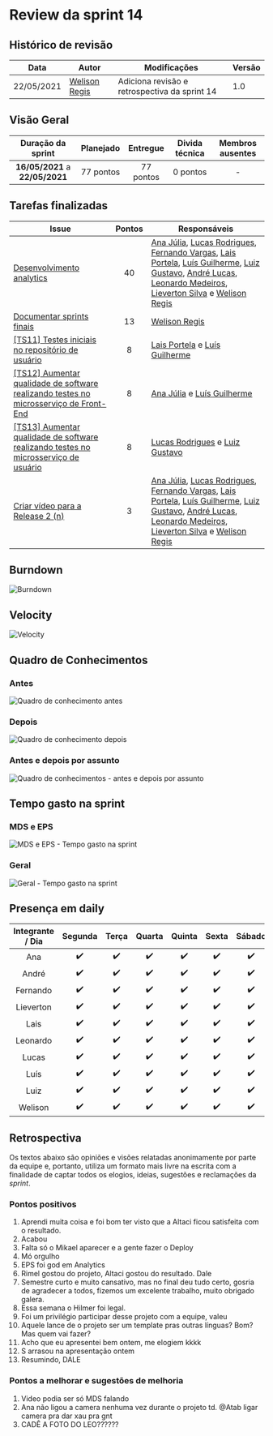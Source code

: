 # Review da sprint 14

## Histórico de revisão

| Data       | Autor                                        | Modificações                                  | Versão |
| ---------- | -------------------------------------------- | --------------------------------------------- | ------ |
| 22/05/2021 | [Welison Regis](https://github.com/WelisonR) | Adiciona revisão e retrospectiva da sprint 14 | 1.0    |

## Visão Geral

|        Duração da sprint        | Planejado | Entregue  | Divida técnica | Membros ausentes |
| :-----------------------------: | :-------: | :-------: | :------------: | :--------------: |
| **16/05/2021** a **22/05/2021** | 77 pontos | 77 pontos |    0 pontos    |        -         |

## Tarefas finalizadas

| Issue                                                                                                                                                          | Pontos | Responsáveis                                                                                                                                                                                                                                                                                                                                                                                                                                                                                   |
| -------------------------------------------------------------------------------------------------------------------------------------------------------------- | :----: | ---------------------------------------------------------------------------------------------------------------------------------------------------------------------------------------------------------------------------------------------------------------------------------------------------------------------------------------------------------------------------------------------------------------------------------------------------------------------------------------------- |
| [Desenvolvimento analytics](https://github.com//fga-eps-mds/2020.2-Projeto-Kokama-Wiki/issues/190)                                                             |   40   | [Ana Júlia](https://github.com/aluzianobriceno), [Lucas Rodrigues](https://github.com/nickby2), [Fernando Vargas](https://github.com/SFernandoS), [Lais Portela](https://github.com/laispa), [Luís Guilherme](https://github.com/luisgaboardi), [Luiz Gustavo](https://github.com/LightZX), [André Lucas](https://github.com/andrelucax), [Leonardo Medeiros](https://github.com/leomedeiros1), [Lieverton Silva](https://github.com/lievertom) e [Welison Regis](https://github.com/WelisonR) |
| [Documentar sprints finais](https://github.com//fga-eps-mds/2020.2-Projeto-Kokama-Wiki/issues/191)                                                             |   13   | [Welison Regis](https://github.com/WelisonR)                                                                                                                                                                                                                                                                                                                                                                                                                                                   |
| [[TS11] Testes iniciais no repositório de usuário](https://github.com//fga-eps-mds/2020.2-Projeto-Kokama-Wiki/issues/184)                                      |   8    | [Lais Portela](https://github.com/laispa) e [Luís Guilherme](https://github.com/luisgaboardi)                                                                                                                                                                                                                                                                                                                                                                                                  |
| [[TS12] Aumentar qualidade de software realizando testes no microsserviço de Front-End](https://github.com//fga-eps-mds/2020.2-Projeto-Kokama-Wiki/issues/189) |   8    | [Ana Júlia](https://github.com/aluzianobriceno) e [Luís Guilherme](https://github.com/luisgaboardi)                                                                                                                                                                                                                                                                                                                                                                                            |
| [[TS13] Aumentar qualidade de software realizando testes no microsserviço de usuário](https://github.com//fga-eps-mds/2020.2-Projeto-Kokama-Wiki/issues/187)   |   8    | [Lucas Rodrigues](https://github.com/nickby2) e [Luiz Gustavo](https://github.com/LightZX)                                                                                                                                                                                                                                                                                                                                                                                                     |
| [Criar vídeo para a Release 2 (n)](https://github.com//fga-eps-mds/2020.2-Projeto-Kokama-Wiki/issues/188)                                                      |   3    | [Ana Júlia](https://github.com/aluzianobriceno), [Lucas Rodrigues](https://github.com/nickby2), [Fernando Vargas](https://github.com/SFernandoS), [Lais Portela](https://github.com/laispa), [Luís Guilherme](https://github.com/luisgaboardi), [Luiz Gustavo](https://github.com/LightZX), [André Lucas](https://github.com/andrelucax), [Leonardo Medeiros](https://github.com/leomedeiros1), [Lieverton Silva](https://github.com/lievertom) e [Welison Regis](https://github.com/WelisonR) |

## Burndown

![Burndown](../../assets/img/sprints/sprint-14/burndown.png)

## Velocity

![Velocity](../../assets/img/sprints/sprint-14/velocity.png)

## Quadro de Conhecimentos

### Antes

![Quadro de conhecimento antes](../../assets/img/sprints/sprint-14/knowledge-board-before.png)

### Depois

![Quadro de conhecimento depois](../../assets/img/sprints/sprint-14/knowledge-board-after.png)

### Antes e depois por assunto

![Quadro de conhecimentos - antes e depois por assunto](../../assets/img/sprints/sprint-14/knowledge-board-topics-compare.png)

## Tempo gasto na sprint

### MDS e EPS

![MDS e EPS - Tempo gasto na sprint](../../assets/img/sprints/sprint-14/time-eps-mds.png)

### Geral

![Geral - Tempo gasto na sprint](../../assets/img/sprints/sprint-14/time-team.png)

## Presença em daily

| Integrante / Dia |      Segunda       |       Terça        |       Quarta       |       Quinta       |       Sexta        |       Sábado       |
| :--------------: | :----------------: | :----------------: | :----------------: | :----------------: | :----------------: | :----------------: |
|       Ana        | :heavy_check_mark: | :heavy_check_mark: | :heavy_check_mark: | :heavy_check_mark: | :heavy_check_mark: | :heavy_check_mark: |
|      André       | :heavy_check_mark: | :heavy_check_mark: | :heavy_check_mark: | :heavy_check_mark: | :heavy_check_mark: | :heavy_check_mark: |
|     Fernando     | :heavy_check_mark: | :heavy_check_mark: | :heavy_check_mark: | :heavy_check_mark: | :heavy_check_mark: | :heavy_check_mark: |
|    Lieverton     | :heavy_check_mark: | :heavy_check_mark: | :heavy_check_mark: | :heavy_check_mark: | :heavy_check_mark: | :heavy_check_mark: |
|       Lais       | :heavy_check_mark: | :heavy_check_mark: | :heavy_check_mark: | :heavy_check_mark: | :heavy_check_mark: | :heavy_check_mark: |
|     Leonardo     | :heavy_check_mark: | :heavy_check_mark: | :heavy_check_mark: | :heavy_check_mark: | :heavy_check_mark: | :heavy_check_mark: |
|      Lucas       | :heavy_check_mark: | :heavy_check_mark: | :heavy_check_mark: | :heavy_check_mark: | :heavy_check_mark: | :heavy_check_mark: |
|       Luís       | :heavy_check_mark: | :heavy_check_mark: | :heavy_check_mark: | :heavy_check_mark: | :heavy_check_mark: | :heavy_check_mark: |
|       Luiz       | :heavy_check_mark: | :heavy_check_mark: | :heavy_check_mark: | :heavy_check_mark: | :heavy_check_mark: | :heavy_check_mark: |
|     Welison      | :heavy_check_mark: | :heavy_check_mark: | :heavy_check_mark: | :heavy_check_mark: | :heavy_check_mark: | :heavy_check_mark: |

## Retrospectiva

Os textos abaixo são opiniões e visões relatadas anonimamente por parte da equipe e, portanto, utiliza um formato mais livre na escrita com a finalidade de captar todos os elogios, ideias, sugestões e reclamações da _sprint_.

### Pontos positivos

1. Aprendi muita coisa e foi bom ter visto que a Altaci ficou satisfeita com o resultado.
2. Acabou
3. Falta só o Mikael aparecer e a gente fazer o Deploy
4. Mó orgulho
5. EPS foi god em Analytics
6. Rimel gostou do projeto, Altaci gostou do resultado. Dale
7. Semestre curto e muito cansativo, mas no final deu tudo certo, gosria de agradecer a todos, fizemos um excelente trabalho, muito obrigado galera.
8. Essa semana o Hilmer foi legal.
9. Foi um privilégio participar desse projeto com a equipe, valeu
10. Aquele lance de o projeto ser um template pras outras línguas? Bom? Mas quem vai fazer?
11. Acho que eu apresentei bem ontem, me elogiem kkkk
12. S arrasou na apresentação ontem
13. Resumindo, DALE

### Pontos a melhorar e sugestões de melhoria

1. Video podia ser só MDS falando
2. Ana não ligou a camera nenhuma vez durante o projeto td. @Atab ligar camera pra dar xau pra gnt
3. CADÊ A FOTO DO LEO??????
